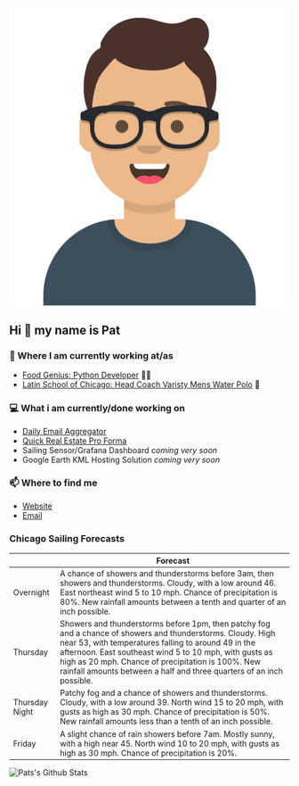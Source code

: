 [![Social banner for p-j-falconer](https://raw.githubusercontent.com/P-J-FALCONER/P-J-FALCONER/master/assets/avataaars.svg)](https://patfalconer.com/)
## Hi :wave: my name is Pat

### 💼 Where I am currently working at/as
- [Food Genius: Python Developer](https://getfoodgenius.com/) 🍔🐍
- [Latin School of Chicago: Head Coach Varisty Mens Water Polo](https://www.latinschool.org/) 🤽


### 💻 What i am currently/done working on
 - [Daily Email Aggregator](https://github.com/P-J-FALCONER/dott_daily_mail)
 - [Quick Real Estate Pro Forma](https://github.com/P-J-FALCONER/henry)
 - Sailing Sensor/Grafana Dashboard *coming very soon*
 - Google Earth KML Hosting Solution *coming very soon*

### 📫 Where to find me
 - [Website](https://patfalconer.com/)
 - [Email](mailto:patrick.j.falconer@gmail.com)


### Chicago Sailing Forecasts
|   | Forecast  |
|---|---|
| Overnight | A chance of showers and thunderstorms before 3am, then showers and thunderstorms. Cloudy, with a low around 46. East northeast wind 5 to 10 mph. Chance of precipitation is 80%. New rainfall amounts between a tenth and quarter of an inch possible. |
| Thursday | Showers and thunderstorms before 1pm, then patchy fog and a chance of showers and thunderstorms. Cloudy. High near 53, with temperatures falling to around 49 in the afternoon. East southeast wind 5 to 10 mph, with gusts as high as 20 mph. Chance of precipitation is 100%. New rainfall amounts between a half and three quarters of an inch possible. |
| Thursday Night | Patchy fog and a chance of showers and thunderstorms. Cloudy, with a low around 39. North wind 15 to 20 mph, with gusts as high as 30 mph. Chance of precipitation is 50%. New rainfall amounts less than a tenth of an inch possible. |
| Friday | A slight chance of rain showers before 7am. Mostly sunny, with a high near 45. North wind 10 to 20 mph, with gusts as high as 30 mph. Chance of precipitation is 20%. |

![Pats's Github Stats](https://github-readme-stats.vercel.app/api?username=p-j-falconer&show_icons=true&theme=radical)
